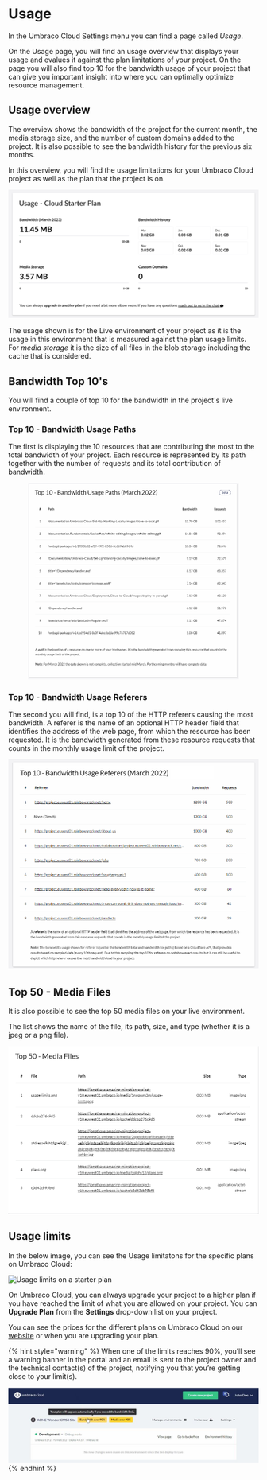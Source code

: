 # Usage

In the Umbraco Cloud Settings menu you can find a page called _Usage_.

On the Usage page, you will find an usage overview that displays your usage and evalues it against the plan limitations of your project. On the page you will also find top 10 for the bandwidth usage of your project that can give you important insight into where you can optimally optimize resource management.

## Usage overview

The overview shows the bandwidth of the project for the current month, the media storage size, and the number of custom domains added to the project. It is also possible to see the bandwidth history for the previous six months.

In this overview, you will find the usage limitations for your Umbraco Cloud project as well as the plan that the project is on.

![Usage on Cloud](../../.gitbook/assets/cloud-usage.png)

The usage shown is for the Live environment of your project as it is the usage in this environment that is measured against the plan usage limits. For _media storage_ it is the size of all files in the blob storage including the cache that is considered.

## Bandwidth Top 10's

You will find a couple of top 10 for the bandwidth in the project's live environment.

### Top 10 - Bandwidth Usage Paths

The first is displaying the 10 resources that are contributing the most to the total bandwidth of your project. Each resource is represented by its path together with the number of requests and its total contribution of bandwidth.

<figure><img src="../../.gitbook/assets/Top10BandwidthPaths2.png" alt=""><figcaption></figcaption></figure>

### Top 10 - Bandwidth Usage Referers

The second you will find, is a top 10 of the HTTP referers causing the most bandwidth. A referer is the name of an optional HTTP header field that identifies the address of the web page, from which the resource has been requested. It is the bandwidth generated from these resource requests that counts in the monthly usage limit of the project.

![top 10 bandwidth](../../.gitbook/assets/Top10BandwidthReferer2.png)

## Top 50 - Media Files

It is also possible to see the top 50 media files on your live environment.

The list shows the name of the file, its path, size, and type (whether it is a jpeg or a png file).

![top 50 media files](../../.gitbook/assets/Top-50-media.png)

## Usage limits

In the below image, you can see the Usage limitatons for the specific plans on Umbraco Cloud:

![Usage limits on a starter plan](../../.gitbook/assets/Plan\_limits.png)

On Umbraco Cloud, you can always upgrade your project to a higher plan if you have reached the limit of what you are allowed on your project. You can **Upgrade Plan** from the **Settings** drop-down list on your project.

You can see the prices for the different plans on Umbraco Cloud on our [website](https://umbraco.com/umbraco-cloud-pricing/) or when you are upgrading your plan.

{% hint style="warning" %}
When one of the limits reaches 90%, you’ll see a warning banner in the portal and an email is sent to the project owner and the technical contact(s) of the project, notifying you that you’re getting close to your limit(s).

<img src="../../.gitbook/assets/warnings_usage.png" alt="USage Warning" data-size="original">
{% endhint %}
